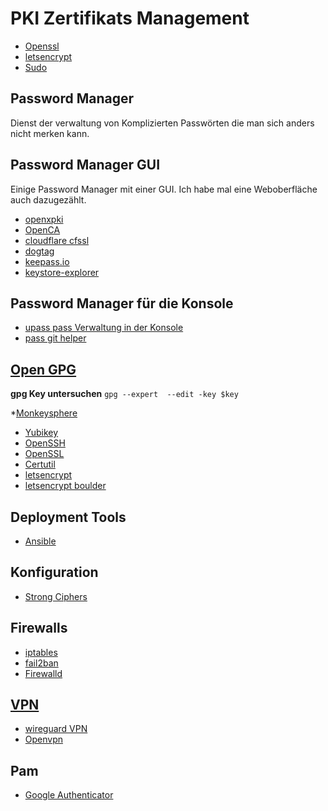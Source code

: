 # PKI Zertifikats Management

* [Openssl](../openssl)
* [letsencrypt](../letsencrypt)
* [Sudo](../sudo)

## Password Manager

Dienst der verwaltung von Komplizierten Passwörten die man sich anders nicht merken kann.

## Password Manager GUI

Einige Password Manager mit einer GUI. Ich habe mal eine Weboberfläche auch dazugezählt.

* [openxpki](http://www.openxpki.org/)
* [OpenCA](https://www.openca.org/)
* [cloudflare cfssl](https://github.com/cloudflare/cfssl)
* [dogtag](https://www.dogtagpki.org/wiki/PKI_Download)
* [keepass.io](https://github.com/SnapServ/keepass.io)
* [keystore-explorer](http://keystore-explorer.org/features.html)

## Password Manager für die Konsole

* [upass pass Verwaltung in der Konsole](https://github.com/Kwpolska/upass)
* [pass git helper](https://github.com/languitar/pass-git-helper)

## [Open GPG](../open-gpg)

**gpg Key untersuchen**
`gpg --expert  --edit -key $key`

*[Monkeysphere](../monkeysphere)
* [Yubikey](../yubikey)
* [OpenSSH](../arbeiten-mit-ssh)
* [OpenSSL](../openssl)
* [Certutil](../certutil)
* [letsencrypt](../letsencrypt)
* [letsencrypt boulder](https://github.com/letsencrypt/boulder)

## Deployment Tools

* [Ansible](../ansible)

## Konfiguration

* [Strong Ciphers](https://cipherli.st/)

## Firewalls

* [iptables](../iptables)
* [fail2ban](../fail2ban)
* [Firewalld](../firewalld)

## [VPN](../vpn)

* [wireguard VPN](https://www.wireguard.com/)
* [Openvpn](../openvpn)

## Pam
* [Google Authenticator](../google-authenticator)